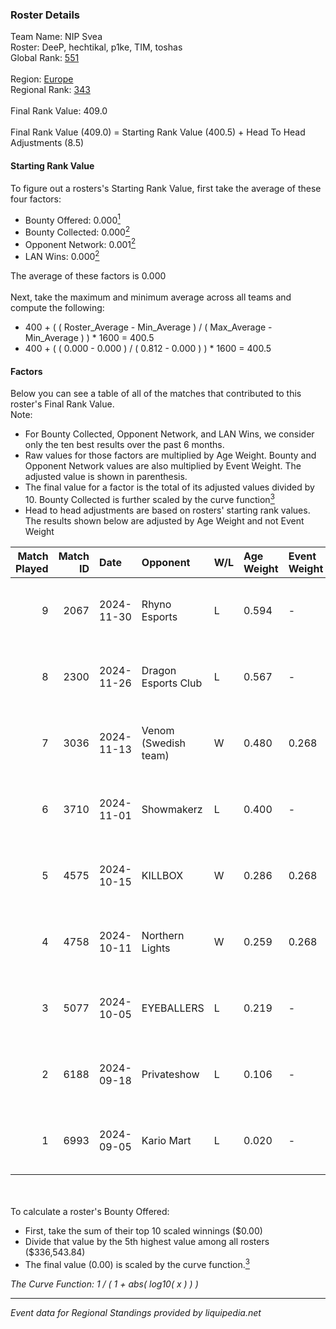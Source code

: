 ### Roster Details<br />
Team Name: NIP Svea<br />
Roster: DeeP, hechtikal, p1ke, TIM, toshas<br />
Global Rank: [551](../../standings_global_2025_03_01.md)<br />
<br />
Region: [Europe]( ../../standings_europe_2025_03_01.md)<br />
Regional Rank: [343]( ../../standings_europe_2025_03_01.md)<br />
<br />
Final Rank Value:  409.0<br />
<br />
Final Rank Value (409.0) = Starting Rank Value (400.5) + Head To Head Adjustments (8.5)<br />

#### Starting Rank Value<br />
To figure out a rosters's Starting Rank Value, first take the average of these four factors:<br />
- Bounty Offered: 0.000[<sup>1</sup>](#table2)
- Bounty Collected: 0.000[<sup>2</sup>](#table1)
- Opponent Network: 0.001[<sup>2</sup>](#table1)
- LAN Wins: 0.000[<sup>2</sup>](#table1)

The average of these factors is 0.000<br />
<br />
Next, take the maximum and minimum average across all teams and compute the following:<br />
- 400 + ( ( Roster_Average - Min_Average ) / ( Max_Average - Min_Average ) ) * 1600 = 400.5
- 400 + ( ( 0.000 - 0.000 ) / ( 0.812 - 0.000 ) ) * 1600 = 400.5


#### Factors<br />
Below you can see a table of all of the matches that contributed to this roster's Final Rank Value.<br />
Note:<br />

- For Bounty Collected, Opponent Network, and LAN Wins, we consider only the ten best results over the past 6 months.
- Raw values for those factors are multiplied by Age Weight. Bounty and Opponent Network values are also multiplied by Event Weight. The adjusted value is shown in parenthesis.
- The final value for a factor is the total of its adjusted values divided by 10. Bounty Collected is further scaled by the curve function[<sup>3</sup>](#curveFunction)
- Head to head adjustments are based on rosters' starting rank values. The results shown below are adjusted by Age Weight and not Event Weight
<span id="table1"></span><br />


| Match Played | Match ID | Date       | Opponent             | W/L | Age Weight | Event Weight | Bounty Collected | Opponent Network | LAN Wins  | H2H Adj. | Roster                               |
| -: | -: | :- | :- | :- | :- | :- | :- | :- | :- | -: | :- |
|            9 |     2067 | 2024-11-30 | Rhyno Esports        | L   | 0.594      | -            | -                | -                | -         |    -1.39 | DeeP, hechtikal, p1ke, TIM, toshas   |
|            8 |     2300 | 2024-11-26 | Dragon Esports Club  | L   | 0.567      | -            | -                | -                | -         |    -3.02 | DeeP, hechtikal, p1ke, TIM, toshas   |
|            7 |     3036 | 2024-11-13 | Venom (Swedish team) | W   | 0.480      | 0.268        | 0.000 (0.000)    | 0.069 (0.009)    | 0 (0.000) |     9.43 | DeeP, hechtikal, otto, p1ke, toshas  |
|            6 |     3710 | 2024-11-01 | Showmakerz           | L   | 0.400      | -            | -                | -                | -         |    -3.10 | DeeP, hechtikal, otto, p1ke, toshas  |
|            5 |     4575 | 2024-10-15 | KILLBOX              | W   | 0.286      | 0.268        | 0.000 (0.000)    | 0.004 (0.000)    | 0 (0.000) |     4.39 | DeeP, hechtikal, p1ke, toshas, Zitte |
|            4 |     4758 | 2024-10-11 | Northern Lights      | W   | 0.259      | 0.268        | 0.000 (0.000)    | 0.027 (0.002)    | 0 (0.000) |     4.09 | DeeP, hechtikal, p1ke, toshas, Zitte |
|            3 |     5077 | 2024-10-05 | EYEBALLERS           | L   | 0.219      | -            | -                | -                | -         |    -0.66 | DeeP, hechtikal, p1ke, TIM, toshas   |
|            2 |     6188 | 2024-09-18 | Privateshow          | L   | 0.106      | -            | -                | -                | -         |    -1.14 | DeeP, hechtikal, otto, p1ke, toshas  |
|            1 |     6993 | 2024-09-05 | Kario Mart           | L   | 0.020      | -            | -                | -                | -         |    -0.14 | DeeP, hechtikal, otto, p1ke, toshas  |

<br />
<span id="table2"></span><br />
To calculate a roster's Bounty Offered:<br />

- First, take the sum of their top 10 scaled winnings ($0.00)
- Divide that value by the 5th highest value among all rosters ($336,543.84)
- The final value (0.00) is scaled by the curve function.[<sup>3</sup>](#curveFunction)

<span id="curveFunction"></span>_The Curve Function: 1 / ( 1 + abs( log10( x ) ) )_<br />

---
_Event data for Regional Standings provided by liquipedia.net_<br />
